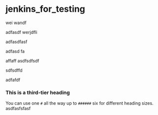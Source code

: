# jenkins_for_testing




wei wandf 



adfasdf
werjdfli

adfasdfasf


adfasd
fa


affaff
asdfsdfsdf


sdfsdffd






adfafdf



### This is a third-tier heading

You can use one `#` all the way up to `######` six for different heading sizes.
asdfasfsfasf
